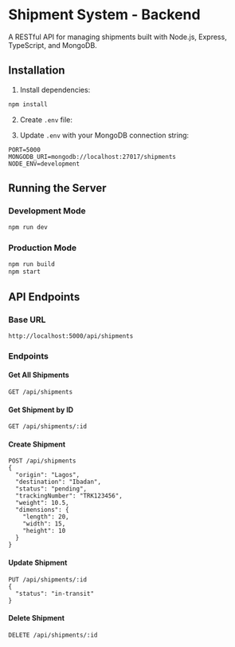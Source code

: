 # Shipment System - Backend

A RESTful API for managing shipments built with Node.js, Express, TypeScript, and MongoDB.

## Installation

1. Install dependencies:
```bash
npm install
```

2. Create `.env` file:

3. Update `.env` with your MongoDB connection string:
```
PORT=5000
MONGODB_URI=mongodb://localhost:27017/shipments
NODE_ENV=development
```

## Running the Server

### Development Mode
```bash
npm run dev
```

### Production Mode
```bash
npm run build
npm start
```

## API Endpoints

### Base URL
```
http://localhost:5000/api/shipments
```

### Endpoints

#### Get All Shipments
```http
GET /api/shipments
```

#### Get Shipment by ID
```http
GET /api/shipments/:id
```

#### Create Shipment
```http
POST /api/shipments
{
  "origin": "Lagos",
  "destination": "Ibadan",
  "status": "pending",
  "trackingNumber": "TRK123456",
  "weight": 10.5,
  "dimensions": {
    "length": 20,
    "width": 15,
    "height": 10
  }
}
```

#### Update Shipment
```http
PUT /api/shipments/:id
{
  "status": "in-transit"
}
```

#### Delete Shipment
```http
DELETE /api/shipments/:id
```